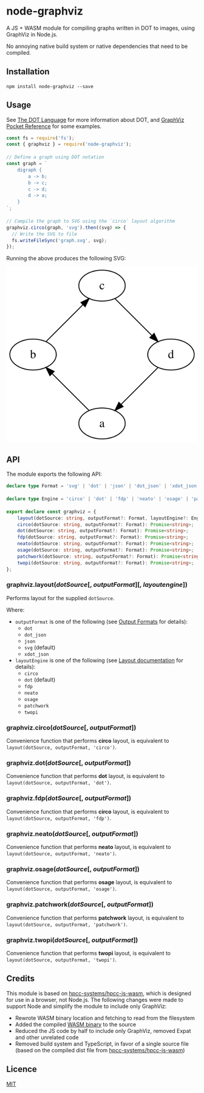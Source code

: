 # node-graphviz

A JS + WASM module for compiling graphs written in DOT to images, using GraphViz in Node.js.

No annoying native build system or native dependencies that need to be compiled.

## Installation

```
npm install node-graphviz --save
```

## Usage

See [The DOT Language](https://graphviz.gitlab.io/_pages/doc/info/lang.html) for more information about DOT, and [GraphViz Pocket Reference](https://graphs.grevian.org/example) for some examples.

```js
const fs = require('fs');
const { graphviz } = require('node-graphviz');

// Define a graph using DOT notation
const graph = `
    digraph {
        a -> b;
        b -> c;
        c -> d;
        d -> a;
    }
`;

// Compile the graph to SVG using the `circo` layout algorithm
graphviz.circo(graph, 'svg').then((svg) => {
  // Write the SVG to file
  fs.writeFileSync('graph.svg', svg);
});
```

Running the above produces the following SVG:

![SVG Image showing compiled graph](./tests/output.svg)

## API

The module exports the following API:

```ts
declare type Format = 'svg' | 'dot' | 'json' | 'dot_json' | 'xdot_json';

declare type Engine = 'circo' | 'dot' | 'fdp' | 'neato' | 'osage' | 'patchwork' | 'twopi';

export declare const graphviz = {
    layout(dotSource: string, outputFormat?: Format, layoutEngine?: Engine): Promise<string>;
    circo(dotSource: string, outputFormat?: Format): Promise<string>;
    dot(dotSource: string, outputFormat?: Format): Promise<string>;
    fdp(dotSource: string, outputFormat?: Format): Promise<string>;
    neato(dotSource: string, outputFormat?: Format): Promise<string>;
    osage(dotSource: string, outputFormat?: Format): Promise<string>;
    patchwork(dotSource: string, outputFormat?: Format): Promise<string>;
    twopi(dotSource: string, outputFormat?: Format): Promise<string>;
};
```

### graphviz.layout(_dotSource_[, _outputFormat_][, _layoutengine_])

Performs layout for the supplied `dotSource`.

Where:

- `outputFormat` is one of the following (see [Output Formats](https://graphviz.gitlab.io/_pages/doc/info/output.html) for details):
  - `dot`
  - `dot_json`
  - `json`
  - `svg` (default)
  - `xdot_json`
- `layoutEngine` is one of the following (see [Layout documentation](https://www.graphviz.org/documentation/) for details):
  - `circo`
  - `dot` (default)
  - `fdp`
  - `neato`
  - `osage`
  - `patchwork`
  - `twopi`

### graphviz.circo(_dotSource_[, _outputFormat_])

Convenience function that performs **circo** layout, is equivalent to `layout(dotSource, outputFormat, 'circo')`.

### graphviz.dot(_dotSource_[, _outputFormat_])

Convenience function that performs **dot** layout, is equivalent to `layout(dotSource, outputFormat, 'dot')`.

### graphviz.fdp(_dotSource_[, _outputFormat_])

Convenience function that performs **circo** layout, is equivalent to `layout(dotSource, outputFormat, 'fdp')`.

### graphviz.neato(_dotSource_[, _outputFormat_])

Convenience function that performs **neato** layout, is equivalent to `layout(dotSource, outputFormat, 'neato')`.

### graphviz.osage(_dotSource_[, _outputFormat_])

Convenience function that performs **osage** layout, is equivalent to `layout(dotSource, outputFormat, 'osage')`.

### graphviz.patchwork(_dotSource_[, _outputFormat_])

Convenience function that performs **patchwork** layout, is equivalent to `layout(dotSource, outputFormat, 'patchwork')`.

### graphviz.twopi(_dotSource_[, _outputFormat_])

Convenience function that performs **twopi** layout, is equivalent to `layout(dotSource, outputFormat, 'twopi')`.

## Credits

This module is based on [hpcc-systems/hpcc-js-wasm](https://github.com/hpcc-systems/hpcc-js-wasm), which is designed for use in a browser, not Node.js. The following changes were made to support Node and simplify the module to include only GraphViz:

- Rewrote WASM binary location and fetching to read from the filesystem
- Added the compiled [WASM binary](https://unpkg.com/browse/@hpcc-js/wasm@0.3.14/dist/) to the source
- Reduced the JS code by half to include only GraphViz, removed Expat and other unrelated code
- Removed build system and TypeScript, in favor of a single source file (based on the compiled dist file from [hpcc-systems/hpcc-js-wasm](https://github.com/hpcc-systems/hpcc-js-wasm))

## Licence

[MIT](LICENSE)
